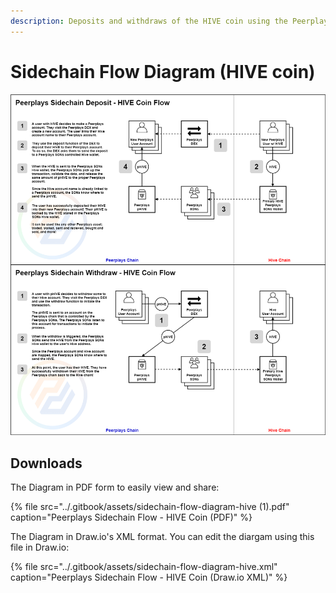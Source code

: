 ```yaml
---
description: Deposits and withdraws of the HIVE coin using the Peerplays sidechain.
---
```


# Sidechain Flow Diagram \(HIVE coin\)

![](../.gitbook/assets/sidechain-flow-diagram-hive%20%281%29.png)

## Downloads

The Diagram in PDF form to easily view and share:

{% file src="../.gitbook/assets/sidechain-flow-diagram-hive \(1\).pdf" caption="Peerplays Sidechain Flow - HIVE Coin \(PDF\)" %}

The Diagram in Draw.io's XML format. You can edit the diargam using this file in Draw.io:

{% file src="../.gitbook/assets/sidechain-flow-diagram-hive.xml" caption="Peerplays Sidechain Flow - HIVE Coin \(Draw.io XML\)" %}

